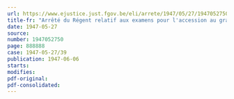 ```yaml
---
url: https://www.ejustice.just.fgov.be/eli/arrete/1947/05/27/1947052750/justel
title-fr: "Arrêté du Régent relatif aux examens pour l'accession au grade de major (Abrogé par AR 23-2-1960, art. 23)"
date: 1947-05-27
source:
number: 1947052750
page: 888888
case: 1947-05-27/39
publication: 1947-06-06
starts:
modifies:
pdf-original:
pdf-consolidated:
---
```


